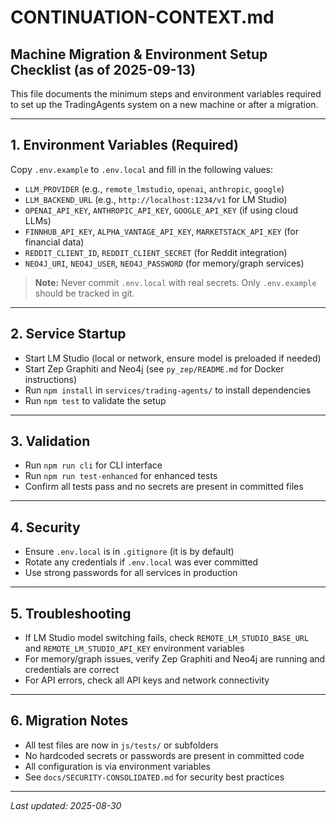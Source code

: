 # CONTINUATION-CONTEXT.md

## Machine Migration & Environment Setup Checklist (as of 2025-09-13)

This file documents the minimum steps and environment variables required to set up the TradingAgents system on a new machine or after a migration.

---

## 1. Environment Variables (Required)

Copy `.env.example` to `.env.local` and fill in the following values:

- `LLM_PROVIDER` (e.g., `remote_lmstudio`, `openai`, `anthropic`, `google`)
- `LLM_BACKEND_URL` (e.g., `http://localhost:1234/v1` for LM Studio)
- `OPENAI_API_KEY`, `ANTHROPIC_API_KEY`, `GOOGLE_API_KEY` (if using cloud LLMs)
- `FINNHUB_API_KEY`, `ALPHA_VANTAGE_API_KEY`, `MARKETSTACK_API_KEY` (for financial data)
- `REDDIT_CLIENT_ID`, `REDDIT_CLIENT_SECRET` (for Reddit integration)
- `NEO4J_URI`, `NEO4J_USER`, `NEO4J_PASSWORD` (for memory/graph services)

> **Note:** Never commit `.env.local` with real secrets. Only `.env.example` should be tracked in git.

---

## 2. Service Startup

- Start LM Studio (local or network, ensure model is preloaded if needed)
- Start Zep Graphiti and Neo4j (see `py_zep/README.md` for Docker instructions)
- Run `npm install` in `services/trading-agents/` to install dependencies
- Run `npm test` to validate the setup

---

## 3. Validation

- Run `npm run cli` for CLI interface
- Run `npm run test-enhanced` for enhanced tests
- Confirm all tests pass and no secrets are present in committed files

---

## 4. Security

- Ensure `.env.local` is in `.gitignore` (it is by default)
- Rotate any credentials if `.env.local` was ever committed
- Use strong passwords for all services in production

---

## 5. Troubleshooting

- If LM Studio model switching fails, check `REMOTE_LM_STUDIO_BASE_URL` and `REMOTE_LM_STUDIO_API_KEY` environment variables
- For memory/graph issues, verify Zep Graphiti and Neo4j are running and credentials are correct
- For API errors, check all API keys and network connectivity

---

## 6. Migration Notes

- All test files are now in `js/tests/` or subfolders
- No hardcoded secrets or passwords are present in committed code
- All configuration is via environment variables
- See `docs/SECURITY-CONSOLIDATED.md` for security best practices

---

_Last updated: 2025-08-30_
